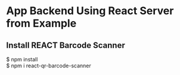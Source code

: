 # App Backend Using React Server from Example

## Install REACT Barcode Scanner
$ npm install\
$ npm i react-qr-barcode-scanner
